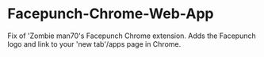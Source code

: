 Facepunch-Chrome-Web-App
========================

Fix of 'Zombie man70's Facepunch Chrome extension.
Adds the Facepunch logo and link to your 'new tab'/apps page in Chrome.